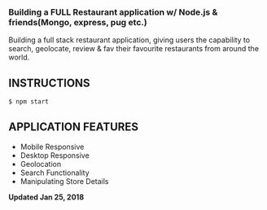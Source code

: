 
### Building a FULL Restaurant application w/ Node.js & friends(Mongo, express, pug etc.)

Building a full stack restaurant application, giving users the capability to search, geolocate, review & fav their favourite restaurants from around the world.

## INSTRUCTIONS
```sh
$ npm start
```


## APPLICATION FEATURES

- Mobile Responsive
- Desktop Responsive
- Geolocation
- Search Functionality
- Manipulating Store Details


**Updated Jan 25, 2018**